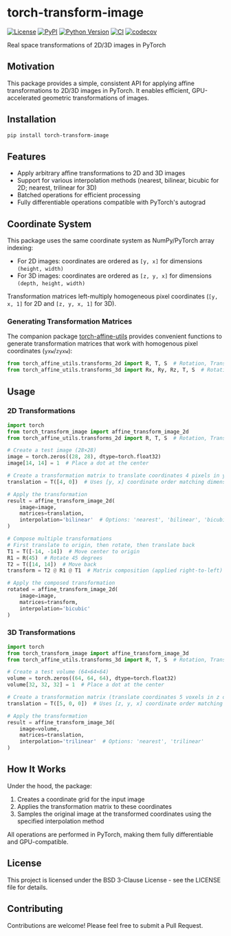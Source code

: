 # torch-transform-image

[![License](https://img.shields.io/pypi/l/torch-transform-image.svg?color=green)](https://github.com/teamtomo/torch-transform-image/raw/main/LICENSE)
[![PyPI](https://img.shields.io/pypi/v/torch-transform-image.svg?color=green)](https://pypi.org/project/torch-transform-image)
[![Python Version](https://img.shields.io/pypi/pyversions/torch-transform-image.svg?color=green)](https://python.org)
[![CI](https://github.com/teamtomo/torch-transform-image/actions/workflows/ci.yml/badge.svg)](https://github.com/teamtomo/torch-transform-image/actions/workflows/ci.yml)
[![codecov](https://codecov.io/gh/teamtomo/torch-transform-image/branch/main/graph/badge.svg)](https://codecov.io/gh/teamtomo/torch-transform-image)

Real space transformations of 2D/3D images in PyTorch

## Motivation

This package provides a simple, consistent API for applying affine transformations to 2D/3D images in PyTorch. 
It enables efficient, GPU-accelerated geometric transformations of images.

## Installation

```bash
pip install torch-transform-image
```

## Features

- Apply arbitrary affine transformations to 2D and 3D images
- Support for various interpolation methods (nearest, bilinear, bicubic for 2D; nearest, trilinear for 3D)
- Batched operations for efficient processing
- Fully differentiable operations compatible with PyTorch's autograd

## Coordinate System

This package uses the same coordinate system as NumPy/PyTorch array indexing:
- For 2D images: coordinates are ordered as `[y, x]` for dimensions `(height, width)`
- For 3D images: coordinates are ordered as `[z, y, x]` for dimensions `(depth, height, width)`

Transformation matrices left-multiply homogeneous pixel coordinates (`[y, x, 1]` for 2D and `[z, y, x, 1]` for 3D).

### Generating Transformation Matrices

The companion package [torch-affine-utils](https://github.com/teamtomo/torch-affine-utils) provides convenient functions 
to generate transformation matrices that work with homogenous pixel coordinates (`yxw`/`zyxw`):

```python
from torch_affine_utils.transforms_2d import R, T, S  # Rotation, Translation, Scale for 2D
from torch_affine_utils.transforms_3d import Rx, Ry, Rz, T, S  # Rotation, Translation, Scale for 3D
```

## Usage

### 2D Transformations

```python
import torch
from torch_transform_image import affine_transform_image_2d
from torch_affine_utils.transforms_2d import R, T, S  # Rotation, Translation, Scale

# Create a test image (28×28)
image = torch.zeros((28, 28), dtype=torch.float32)
image[14, 14] = 1  # Place a dot at the center

# Create a transformation matrix to translate coordinates 4 pixels in y direction
translation = T([4, 0])  # Uses [y, x] coordinate order matching dimensions (h, w)

# Apply the transformation
result = affine_transform_image_2d(
    image=image,
    matrices=translation, 
    interpolation='bilinear'  # Options: 'nearest', 'bilinear', 'bicubic'
)

# Compose multiple transformations
# First translate to origin, then rotate, then translate back
T1 = T([-14, -14])  # Move center to origin
R1 = R(45)  # Rotate 45 degrees
T2 = T([14, 14])  # Move back
transform = T2 @ R1 @ T1  # Matrix composition (applied right-to-left)

# Apply the composed transformation
rotated = affine_transform_image_2d(
    image=image,
    matrices=transform,
    interpolation='bicubic'
)
```

### 3D Transformations

```python
import torch
from torch_transform_image import affine_transform_image_3d
from torch_affine_utils.transforms_3d import R, T, S  # Rotation, Translation, Scale

# Create a test volume (64×64×64)
volume = torch.zeros((64, 64, 64), dtype=torch.float32)
volume[32, 32, 32] = 1  # Place a dot at the center

# Create a transformation matrix (translate coordinates 5 voxels in z direction)
translation = T([5, 0, 0])  # Uses [z, y, x] coordinate order matching dimensions (d, h, w)

# Apply the transformation
result = affine_transform_image_3d(
    image=volume,
    matrices=translation, 
    interpolation='trilinear'  # Options: 'nearest', 'trilinear'
)
```

## How It Works

Under the hood, the package:
1. Creates a coordinate grid for the input image
2. Applies the transformation matrix to these coordinates
3. Samples the original image at the transformed coordinates using the specified interpolation method

All operations are performed in PyTorch, making them fully differentiable and GPU-compatible.

## License

This project is licensed under the BSD 3-Clause License - see the LICENSE file for details.

## Contributing

Contributions are welcome! Please feel free to submit a Pull Request.